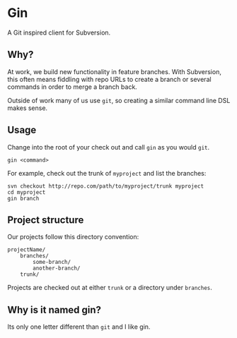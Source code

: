 # Gin

A Git inspired client for Subversion.

## Why?

At work, we build new functionality in feature branches. With Subversion, this often means fiddling with repo URLs to create a branch or several commands in order to merge a branch back.

Outside of work many of us use `git`, so creating a similar command line DSL makes sense.

## Usage

Change into the root of your check out and call `gin` as you would `git`.

    gin <command>

For example, check out the trunk of `myproject` and list the branches:

    svn checkout http://repo.com/path/to/myproject/trunk myproject
    cd myproject
    gin branch

## Project structure

Our projects follow this directory convention:

    projectName/
        branches/
            some-branch/
            another-branch/
        trunk/

Projects are checked out at either `trunk` or a directory under `branches`.

## Why is it named gin?

Its only one letter different than `git` and I like gin.



